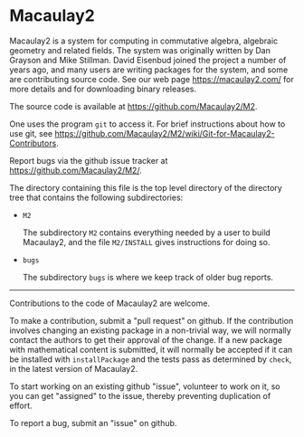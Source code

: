 Macaulay2
=========

Macaulay2 is a system for computing in commutative algebra, algebraic geometry
and related fields.  The system was originally written by Dan Grayson and Mike
Stillman.  David Eisenbud joined the project a number of years ago, and many
users are writing packages for the system, and some are contributing source
code.  See our web page <https://macaulay2.com/> for more details and for
downloading binary releases.

The source code is available at <https://github.com/Macaulay2/M2>.

One uses the program `git` to access it.  For brief instructions about how to
use git, see
<https://github.com/Macaulay2/M2/wiki/Git-for-Macaulay2-Contributors>.

Report bugs via the github issue tracker at <https://github.com/Macaulay2/M2/>.

The directory containing this file is the top level directory of the directory
tree that contains the following subdirectories:

* `M2`

    The subdirectory `M2` contains everything needed by a user to
    build Macaulay2, and the file `M2/INSTALL` gives instructions for
    doing so.

* `bugs`

    The subdirectory `bugs` is where we keep track of older bug
    reports.

-----------------------------------------------------------------------------

Contributions to the code of Macaulay2 are welcome.

To make a contribution, submit a "pull request" on github.  If the
contribution involves changing an existing package in a non-trivial way, we
will normally contact the authors to get their approval of the change.  If a
new package with mathematical content is submitted, it will normally be
accepted if it can be installed with `installPackage` and the tests pass as
determined by `check`, in the latest version of Macaulay2.

To start working on an existing github "issue", volunteer to work on it, so
you can get "assigned" to the issue, thereby preventing duplication of
effort.

To report a bug, submit an "issue" on github.
